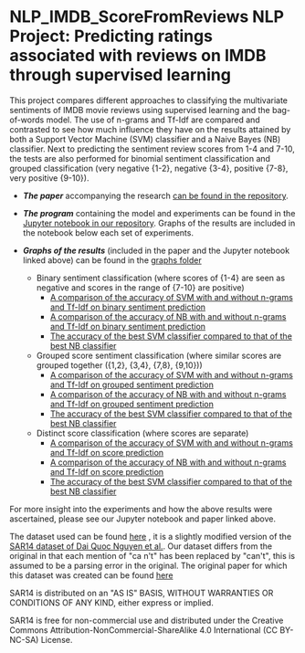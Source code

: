 # NLP_IMDB_ScoreFromReviews NLP Project: Predicting ratings associated with reviews on IMDB through supervised learning

This project compares different approaches to classifying the multivariate sentiments of IMDB movie reviews using supervised learning and the bag-of-words model. The use of n-grams and Tf-Idf are compared and contrasted to see how much influence they have on the results attained by both a Support Vector Machine (SVM) classifier and a Naive Bayes (NB) classifier. Next to predicting the sentiment review scores from 1-4 and 7-10, the tests are also performed for binomial sentiment classification and grouped classification (very negative {1-2}, negative {3-4}, positive {7-8}, very positive {9-10}).

* **_The paper_** accompanying the research [can be found in the repository](https://github.com/pdisbeschl/NLP_IMDB_ScoreFromReviews/blob/master/NLP_Project.pdf).

* **_The program_** containing the model and experiments can be found in the [Jupyter notebook in our repository](https://github.com/pdisbeschl/NLP_IMDB_ScoreFromReviews/blob/master/classifiersFINAL.ipynb). Graphs of the results are included in the notebook below each set of experiments.

* **_Graphs of the results_** (included in the paper and the Jupyter notebook linked above) can be found in the [graphs folder](https://github.com/pdisbeschl/NLP_IMDB_ScoreFromReviews/tree/master/graphs)
  * Binary sentiment classification (where scores of {1-4} are seen as negative and scores in the range of {7-10} are positive)
    * [A comparison of the accuracy of SVM with and without n-grams and Tf-Idf on binary sentiment prediction](https://github.com/pdisbeschl/NLP_IMDB_ScoreFromReviews/blob/master/graphs/svmbinary.png)
    * [A comparison of the accuracy of NB with and without n-grams and Tf-Idf on binary sentiment prediction](https://github.com/pdisbeschl/NLP_IMDB_ScoreFromReviews/blob/master/graphs/nbbinary.png)
    * [The accuracy of the best SVM classifier compared to that of the best NB classifier](https://github.com/pdisbeschl/NLP_IMDB_ScoreFromReviews/blob/master/graphs/binarybest.png)
  * Grouped score sentiment classification (where similar scores are grouped together ({1,2}, {3,4}, {7,8}, {9,10}))
    * [A comparison of the accuracy of SVM with and without n-grams and Tf-Idf on grouped sentiment prediction](https://github.com/pdisbeschl/NLP_IMDB_ScoreFromReviews/blob/master/graphs/svmgroupedscore.png)
    * [A comparison of the accuracy of NB with and without n-grams and Tf-Idf on grouped sentiment prediction](https://github.com/pdisbeschl/NLP_IMDB_ScoreFromReviews/blob/master/graphs/nbgroupedscore.png)
    * [The accuracy of the best SVM classifier compared to that of the best NB classifier](https://github.com/pdisbeschl/NLP_IMDB_ScoreFromReviews/blob/master/graphs/groupbest.png)
  * Distinct score classification (where scores are separate)
    * [A comparison of the accuracy of SVM with and without n-grams and Tf-Idf on score prediction](https://github.com/pdisbeschl/NLP_IMDB_ScoreFromReviews/blob/master/graphs/svmscore.png)
    * [A comparison of the accuracy of NB with and without n-grams and Tf-Idf on score prediction](https://github.com/pdisbeschl/NLP_IMDB_ScoreFromReviews/blob/master/graphs/nbscore.png)
    * [The accuracy of the best SVM classifier compared to that of the best NB classifier](https://github.com/pdisbeschl/NLP_IMDB_ScoreFromReviews/blob/master/graphs/allbest.png)

For more insight into the experiments and how the above results were ascertained, please see our Jupyter notebook and paper linked above.

The dataset used can be found [here](https://mega.nz/#F!8aRBDYYa!-P3lEjN0jOJgGRTaq91yOg) , it is a slightly modified version of the [SAR14 dataset of Dai Quoc Nguyen et al.](https://drive.google.com/open?id=14ZXV_RWdBgyLYECd7XJnxf2G2fCEfQkp). Our dataset differs from the original in that each mention of "ca n't" has been replaced by "can't", this is assumed to be a parsing error in the original. The original paper for which this dataset was created can be found [here](http://www.aclweb.org/anthology/W14-2621)

SAR14 is distributed on an "AS IS" BASIS, WITHOUT WARRANTIES OR CONDITIONS OF ANY KIND, either express or implied.

SAR14 is free for non-commercial use and distributed under the Creative Commons Attribution-NonCommercial-ShareAlike 4.0 International (CC BY-NC-SA) License.
